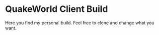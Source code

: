 # QuakeWorld Client Build

Here you find my personal build. Feel free to clone and change what you want.